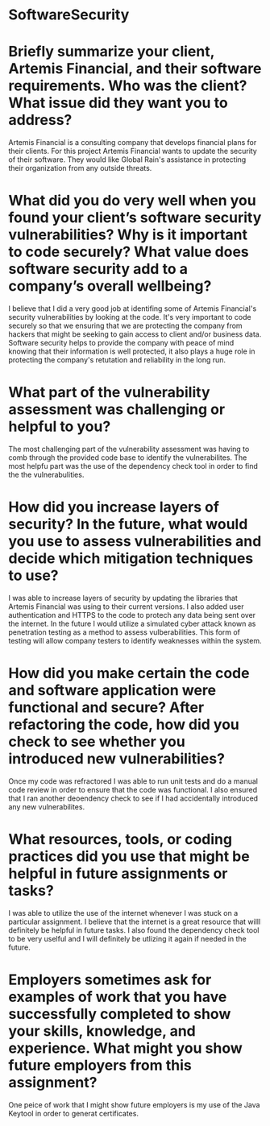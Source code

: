 # SoftwareSecurity

# Briefly summarize your client, Artemis Financial, and their software requirements. Who was the client? What issue did they want you to address?
Artemis Financial is a consulting company that develops financial plans for their clients. For this project Artemis Financial wants to update the security of their software. They would like Global Rain's assistance in protecting their organization from any outside threats.

# What did you do very well when you found your client’s software security vulnerabilities? Why is it important to code securely? What value does software security add to a company’s overall wellbeing?
I believe that I did a very good job at identifing some of Artemis Financial's security vulnerabilities by looking at the code. It's very important to code securely so that we ensuring that we are protecting the company from hackers that might be seeking to gain access to client and/or business data. Software security helps to provide the company with peace of mind knowing that their information is well protected, it also plays a huge role in protecting the company's retutation and reliability in the long run.

# What part of the vulnerability assessment was challenging or helpful to you?
The most challenging part of the vulnerability assessment was having to comb through the provided code base to identify the vulnerabilites. The most helpfu part was the use of the dependency check tool in order to find the the vulnerabulities.

# How did you increase layers of security? In the future, what would you use to assess vulnerabilities and decide which mitigation techniques to use?
I was able to increase layers of security by updating the libraries that Artemis Financial was using to their current versions. I also added user authentication and HTTPS to the code to protech any data being sent over the internet. In the future I would utilize a simulated cyber attack known as penetration testing as a method to assess vulberabilities. This form of testing will allow company testers to identify weaknesses within the system.

# How did you make certain the code and software application were functional and secure? After refactoring the code, how did you check to see whether you introduced new vulnerabilities?
Once my code was refractored I was able to run unit tests and do a manual code review in order to ensure that the code was functional. I also ensured that I ran another deoendency check to see if I had accidentally introduced any new vulnerabilites.

# What resources, tools, or coding practices did you use that might be helpful in future assignments or tasks?
I was able to utilize the use of the internet whenever I was stuck on a particular assignment. I believe that the internet is a great resource that willl definitely be helpful in future tasks. I also found the dependency check tool to be very uselful and I will definitely be utlizing it again if needed in the future.

# Employers sometimes ask for examples of work that you have successfully completed to show your skills, knowledge, and experience. What might you show future employers from this assignment?
One peice of work that I might show future employers is my use of the Java Keytool in order to generat certificates.
